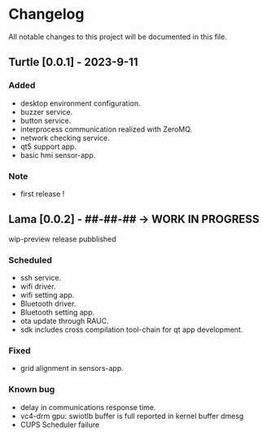 # Changelog
All notable changes to this project will be documented in this file.

## Turtle [0.0.1] -  2023-9-11
### Added
- desktop environment configuration.
- buzzer service.
- button service.
- interprocess communication realized with ZeroMQ.
- network checking service.
- qt5 support app.
- basic hmi sensor-app.

### Note
- first release !

## Lama [0.0.2] -  ##-##-## -> WORK IN PROGRESS
wip-preview release pubblished
### Scheduled
- ssh service.
- wifi driver.
- wifi setting app.
- Bluetooth driver.
- Bluetooth setting app.
- ota update through RAUC.
- sdk includes cross compilation tool-chain for qt app development.

### Fixed
- grid alignment in sensors-app.

### Known bug
- delay in communications response time.
- vc4-drm gpu: swiotlb buffer is full reported in kernel buffer dmesg
- CUPS Scheduler failure 
